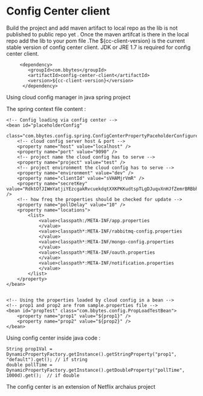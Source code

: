 Config Center client
==================================



Build the project and add maven artifact to local repo as the lib is not published to public repo yet . Once the maven artifcat is there in the local repo add the lib to your pom file .The ${cc-client-version} is the current stable version of config center client. JDK or JRE 1.7 is required for config center client.

		 <dependency>
			<groupId>com.bbytes</groupId>
			<artifactId>config-center-client</artifactId>
			<version>${cc-client-version}</version>
		  </dependency>

          
    		  
    		  
 Using cloud config manager in java spring project 
 
 The spring context file content : 
 
 
 	<!-- Config loading via config center -->
	<bean id="placeholderConfig"
		class="com.bbytes.config.spring.ConfigCenterPropertyPaceholderConfigurer">
		<!-- cloud config server host & port -->
		<property name="host" value="localhost" />
		<property name="port" value="9090" />
		<!-- project name the cloud config has to serve -->
		<property name="project" value="test" />
		<!-- project environment the cloud config has to serve -->
		<property name="environment" value="dev" />
		<property name="clientId" value="sVHAMjrVmR" />
		<property name="secretKey" value="RdktOfJIWmYatjiYEzcgakRvcuekdqtXXKPKKudtspTLgDJuqvXnHJfZemrBRBbh" />
		<!-- how freq the properties should be checked for update -->
		<property name="pollDelay" value="10" />
		<property name="locations">
			<list>
				<value>classpath:/META-INF/app.properties
				</value>
				<value>classpath*:META-INF/rabbitmq-config.properties
				</value>
				<value>classpath*:META-INF/mongo-config.properties
				</value>
				<value>classpath*:META-INF/oauth.properties
				</value>
				<value>classpath*:META-INF/notification.properties
				</value>
			</list>
		</property>
	</bean>


	<!-- Using the properties loaded by cloud config in a bean -->
	<!-- prop1 and prop2 are from sample.properties file -->
	<bean id="propTest" class="com.bbytes.config.PropLoadTestBean">
		<property name="prop1" value="${prop1}" />
		<property name="prop2" value="${prop2}" />
	</bean>
	
	


Using config center inside java code :

    String prop1Val = DynamicPropertyFactory.getInstance().getStringProperty("prop1", "default").get(); // if string
    double pollTime = DynamicPropertyFactory.getInstance().getDoubleProperty("pollTime", 1000d).get();  // if double
    
    
The config center is an extension of Netflix archaius project
    
    
    
